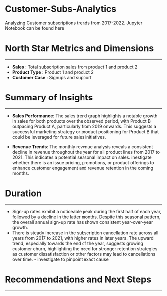 # Customer-Subs-Analytics
Analyzing Customer  subscriptions trends from 2017-2022. Jupyter Notebook can be found here





# North Star Metrics and Dimensions
***
- __Sales__ : Total subscription sales from product 1 and product 2
- __Product Type__ : Product 1 and product 2
- __Customer Case__ : Signups and support

# Summary of Insights
***
- __Sales Performance__: The sales trend graph highlights a notable growth in sales for both products over the observed period, with Product B outpacing Product A, particularly from 2019 onwards. This suggests a successful marketing strategy or product positioning for Product B that could be leveraged for future sales initiatives.

 - __Revenue Trends__: The monthly revenue analysis reveals a consistent decline in revenue throughout the year for all product lines from 2017 to 2021. This indicates a potential seasonal impact on sales. inestigate whether there is an issue pricing, promotions, or product offerings to enhance customer engagement and revenue retention in the coming months.

# Duration
***
- Sign-up rates exhibit a noticeable peak during the first half of each year, followed by a decline in the latter months. Despite this seasonal pattern, the overall annual sign-up rate has shown consistent year-over-year growth.
- There is steady increase in the subscription cancellation rate across all years from 2017 to 2021, with higher rates in later years. The upward trend, especially towards the end of the year, suggests growing customer churn, highlighting the need for stronger retention strategies as customer dissatisfaction or other factors may lead to cancellations over time. - investigate to pinpoint exact cause

# Recommendations and Next Steps
***



